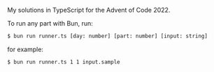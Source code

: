 My solutions in TypeScript for the Advent of Code 2022.

To run any part with Bun, run:

```sh
$ bun run runner.ts [day: number] [part: number] [input: string]
```

for example:

```sh
$ bun run runner.ts 1 1 input.sample
```
